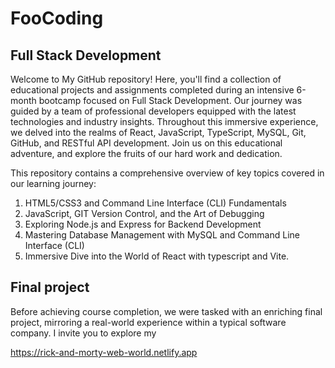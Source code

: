 # FooCoding
## Full Stack Development
Welcome to My GitHub repository! Here, you'll find a collection of educational projects and assignments completed during an intensive 6-month bootcamp focused on Full Stack Development. Our journey was guided by a team of professional developers equipped with the latest technologies and industry insights. Throughout this immersive experience, we delved into the realms of React, JavaScript, TypeScript, MySQL, Git, GitHub, and RESTful API development. Join us on this educational adventure, and explore the fruits of our hard work and dedication.

This repository contains a comprehensive overview of key topics covered in our learning journey:
1. HTML5/CSS3 and Command Line Interface (CLI) Fundamentals
2. JavaScript, GIT Version Control, and the Art of Debugging
3. Exploring Node.js and Express for Backend Development
4. Mastering Database Management with MySQL and Command Line Interface (CLI)
5. Immersive Dive into the World of React with typescript and Vite.


## Final project

Before achieving course completion, we were tasked with an enriching final project, mirroring a real-world experience within a typical software company. I invite you to explore my 

https://rick-and-morty-web-world.netlify.app
